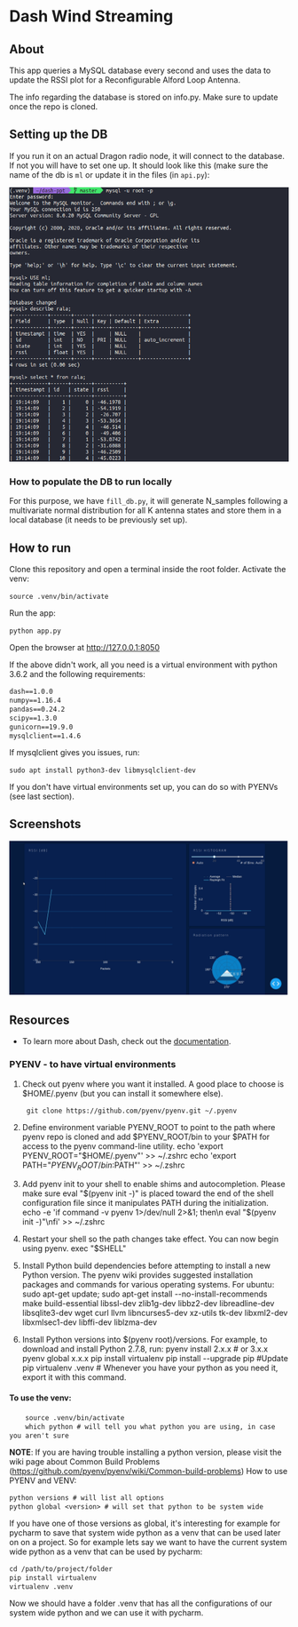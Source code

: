 # Dash Wind Streaming

## About

This app queries a MySQL database every second and uses the data to update the RSSI plot for a Reconfigurable Alford Loop Antenna.

The info regarding the database is stored on info.py. Make sure to update once the repo is cloned.

## Setting up the DB

If you run it on an actual Dragon radio node, it will connect to the database. If not you will have to set one up. It should look like this (make sure the name of the db is `ml` or update it in the files (in `api.py`):

![assets/database.png](assets/database.png)

### How to populate the DB to run locally

For this purpose, we have `fill_db.py`, it will generate N_samples following a multivariate normal distribution for all K antenna states and store them in a local database (it needs to be previously set up).

## How to run

Clone this repository and open a terminal inside the root folder. Activate the venv:

`source .venv/bin/activate`

Run the app:

`python app.py`

Open the browser at http://127.0.0.1:8050

If the above didn't work, all you need is a virtual environment with python 3.6.2 and the following requirements:

    dash==1.0.0
    numpy==1.16.4
    pandas==0.24.2
    scipy==1.3.0
    gunicorn==19.9.0
    mysqlclient==1.4.6

If mysqlclient gives you issues, run:

`sudo apt install python3-dev libmysqlclient-dev`

If you don't have virtual environments set up, you can do so with PYENVs (see last section).

## Screenshots

![assets/demo.gif](assets/demo.gif)

## Resources

- To learn more about Dash, check out the [documentation](https://plot.ly/dash).

### PYENV - to have virtual environments
1. Check out pyenv where you want it installed. A good place to choose is $HOME/.pyenv (but you can install it somewhere else).

        git clone https://github.com/pyenv/pyenv.git ~/.pyenv

2. Define environment variable PYENV_ROOT to point to the path where pyenv repo is cloned and add $PYENV_ROOT/bin to your $PATH for access to the pyenv command-line utility.
        echo 'export PYENV_ROOT="$HOME/.pyenv"' >> ~/.zshrc
        echo 'export PATH="$PYENV_ROOT/bin:$PATH"' >> ~/.zshrc
3. Add pyenv init to your shell to enable shims and autocompletion. Please make sure eval "$(pyenv init -)" is placed toward the end of the shell configuration file since it manipulates PATH during the initialization.
        echo -e 'if command -v pyenv 1>/dev/null 2>&1; then\n eval "$(pyenv init -)"\nfi' >> ~/.zshrc
4. Restart your shell so the path changes take effect. You can now begin using pyenv.
        exec "$SHELL"
5. Install Python build dependencies before attempting to install a new Python version. The pyenv wiki provides suggested installation packages and commands for various operating systems. For ubuntu:
        sudo apt-get update; sudo apt-get install --no-install-recommends make build-essential libssl-dev zlib1g-dev libbz2-dev libreadline-dev libsqlite3-dev wget curl llvm libncurses5-dev xz-utils tk-dev libxml2-dev libxmlsec1-dev libffi-dev liblzma-dev
6. Install Python versions into $(pyenv root)/versions. For example, to download and install Python 2.7.8, run:
        pyenv install 2.x.x # or 3.x.x
        pyenv global x.x.x
        pip install virtualenv
        pip install --upgrade pip #Update pip
        virtualenv .venv # Whenever you have your python as you need it, export it with this command.

#### To use the venv:
        source .venv/bin/activate
        which python # will tell you what python you are using, in case you aren't sure

**NOTE**: If you are having trouble installing a python version, please visit the wiki page about Common Build Problems (https://github.com/pyenv/pyenv/wiki/Common-build-problems)
How to use PYENV and VENV:

    python versions # will list all options
    python global <version> # will set that python to be system wide

If you have one of those versions as global, it's interesting for example for pycharm to save that system wide python as a venv that can be used later on on a project. So for example lets say we want to have the current system wide python as a venv that can be used by pycharm:

    cd /path/to/project/folder
    pip install virtualenv
    virtualenv .venv

Now we should have a folder .venv that has all the configurations of our system wide python and we can use it with pycharm.

